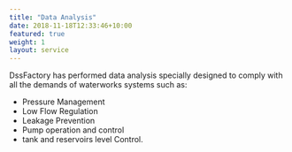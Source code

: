 ```yaml
---
title: "Data Analysis"
date: 2018-11-18T12:33:46+10:00
featured: true
weight: 1
layout: service
---
```


DssFactory has performed data analysis specially designed to comply with all the demands of waterworks systems such as: 
- Pressure Management
- Low Flow Regulation
- Leakage Prevention
- Pump operation and control
- tank and reservoirs level Control.
